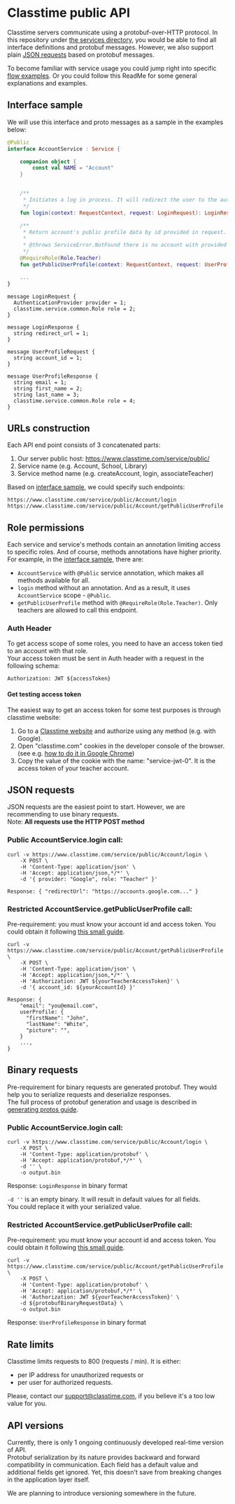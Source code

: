 # Classtime public API

Classtime servers communicate using a protobuf-over-HTTP protocol. In this repository under [the services directory](./services/), you would be able to find all interface definitions and protobuf messages. However, we also support plain [JSON requests](./README.md#json-requests) based on protobuf messages.

To become familiar with service usage you could jump right into specific [flow examples](./flow-examples/). Or you could follow this ReadMe for some general explanations and examples.

## Interface sample

We will use this interface and proto messages as a sample in the examples below:

```kt
@Public
interface AccountService : Service {

    companion object {
        const val NAME = "Account"
    }


    /**
     * Initiates a log in process. It will redirect the user to the authentication provider.
     */
    fun login(context: RequestContext, request: LoginRequest): LoginResponse

    /**
     * Return account's public profile data by id provided in request.
     *
     * @throws ServiceError.NotFound there is no account with provided id.
     */
    @RequireRole(Role.Teacher)
    fun getPublicUserProfile(context: RequestContext, request: UserProfileRequest): UserProfileResponse

    ...
}
```

```
message LoginRequest {
  AuthenticationProvider provider = 1;
  classtime.service.common.Role role = 2;
}

message LoginResponse {
  string redirect_url = 1;
}

message UserProfileRequest {
  string account_id = 1;
}

message UserProfileResponse {
  string email = 1;
  string first_name = 2;
  string last_name = 3;
  classtime.service.common.Role role = 4;
}
```

## URLs construction

Each API end point consists of 3 concatenated parts:
1. Our server public host: https://www.classtime.com/service/public/
2. Service name (e.g. Account, School, Library)
3. Service method name (e.g. createAccount, login, associateTeacher)

Based on [interface sample](./README.md#interface-sample), we could specify such endpoints:
```
https://www.classtime.com/service/public/Account/login
https://www.classtime.com/service/public/Account/getPublicUserProfile
```

## Role permissions

Each service and service's methods contain an annotation limiting access to specific roles. And of course, methods annotations have higher priority. For example, in the [interface sample](./README.md#interface-sample), there are:
- `AccountService` with `@Public` service annotation, which makes all methods available for all.
- `login` method without an annotation. And as a result, it uses `AccountService` scope - `@Public`.
- `getPublicUserProfile` method with `@RequireRole(Role.Teacher)`. Only teachers are allowed to call this endpoint.

### Auth Header

To get access scope of some roles, you need to have an access token tied to an account with that role.  
Your access token must be sent in Auth header with a request in the following schema:

```
Authorization: JWT ${accessToken}
```

#### Get testing access token
The easiest way to get an access token for some test purposes is through classtime website:
1. Go to a [Classtime website](https://www.classtime.com/auth/login) and authorize using any method (e.g. with Google).
2. Open "classtime.com" cookies in the developer console of the browser. (see e.g. [how to do it in Google Chrome](https://developer.chrome.com/docs/devtools/application/cookies/#open))
3. Copy the value of the cookie with the name: "service-jwt-0". It is the access token of your teacher account.

## JSON requests

JSON requests are the easiest point to start. However, we are recommending to use binary requests.  
Note: **All requests use the HTTP POST method**

### Public AccountService.login call:
```
curl -v https://www.classtime.com/service/public/Account/login \
    -X POST \
    -H 'Content-Type: application/json' \
    -H 'Accept: application/json,*/*' \
    -d '{ provider: "Google", role: "Teacher" }'
```
```
Response: { "redirectUrl": "https://accounts.google.com..." }
```

### Restricted AccountService.getPublicUserProfile call:
Pre-requirement: you must know your account id and access token. You could obtain it following [this small guide](./flow-examples/my-account-id.md).

```
curl -v https://www.classtime.com/service/public/Account/getPublicUserProfile \
    -X POST \
    -H 'Content-Type: application/json' \
    -H 'Accept: application/json,*/*' \
    -H 'Authorization: JWT ${yourTeacherAccessToken}' \
    -d '{ account_id: ${yourAccountId} }'
```
```
Response: {
    "email": "you@email.com",
    userProfile: {
      "firstName": "John",
      "lastName": "White",
      "picture": "",
    }
    ...,
}
```

## Binary requests

Pre-requirement for binary requests are generated protobuf. They would help you to serialize requests and deserialize responses.  
The full process of protobuf generation and usage is described in [generating protos guide](./protobuf/README.md).

### Public AccountService.login call:
```
curl -v https://www.classtime.com/service/public/Account/login \
    -X POST \
    -H 'Content-Type: application/protobuf' \
    -H 'Accept: application/protobuf,*/*' \
    -d '' \
    -o output.bin
```
Response: `LoginResponse` in binary format

`-d ''` is an empty binary. It will result in default values for all fields.  
You could replace it with your serialized value.

### Restricted AccountService.getPublicUserProfile call:
Pre-requirement: you must know your account id and access token. You could obtain it following [this small guide](./flow-examples/my-account-id.md).

```
curl -v https://www.classtime.com/service/public/Account/getPublicUserProfile \
    -X POST \
    -H 'Content-Type: application/protobuf' \
    -H 'Accept: application/protobuf,*/*' \
    -H 'Authorization: JWT ${yourTeacherAccessToken}' \
    -d ${protobufBinaryRequestData} \
    -o output.bin

```
Response: `UserProfileResponse` in binary format

## Rate limits

Classtime limits requests to 800 (requests / min). It is either:
- per IP address for unauthorized requests or
- per user for authorized requests.

Please, contact our support@classtime.com, if you believe it's a too low value for you.

## API versions

Currently, there is only 1 ongoing continuously developed real-time version of API.  
Protobuf serialization by its nature provides backward and forward compatibility in communication. Each field has a default value and additional fields get ignored. Yet, this doesn't save from breaking changes in the application layer itself.  

We are planning to introduce versioning somewhere in the future.
